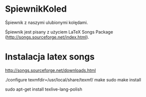 SpiewnikKoled
=============

Śpiewnik z naszymi ulubionymi kolędami.

Śpiewnik jest pisany z użyciem LaTeX Songs Package (http://songs.sourceforge.net/index.html). 


Instalacja latex songs
======================
http://songs.sourceforge.net/downloads.html

./configure texmfdir=/usr/local/share/texmf/
make
sudo make install

sudo apt-get install texlive-lang-polish